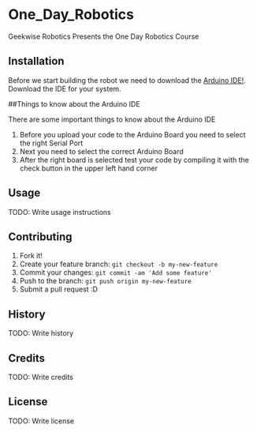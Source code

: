 # One_Day_Robotics
Geekwise Robotics Presents the One Day Robotics Course


## Installation

Before we start building the robot we need to download the [Arduino IDE!](https://www.arduino.cc/en/Main/Software). Download the IDE for your system. 

##Things to know about the Arduino IDE

There are some important things to know about the Arduino IDE
1. Before you upload your code to the Arduino Board you need to select the right Serial Port
2. Next you need to select the correct Arduino Board
3. After the right board is selected test your code by compiling it with the check button in the upper left hand corner

## Usage

TODO: Write usage instructions

## Contributing

1. Fork it!
2. Create your feature branch: `git checkout -b my-new-feature`
3. Commit your changes: `git commit -am 'Add some feature'`
4. Push to the branch: `git push origin my-new-feature`
5. Submit a pull request :D

## History

TODO: Write history

## Credits

TODO: Write credits

## License

TODO: Write license
